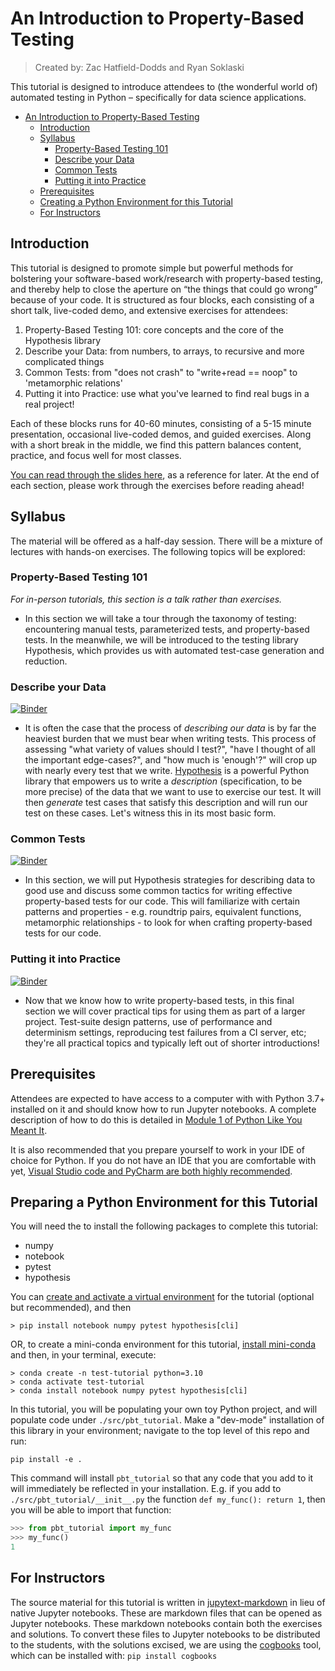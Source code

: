 # An Introduction to Property-Based Testing
> Created by: Zac Hatfield-Dodds and Ryan Soklaski

This tutorial is designed to introduce attendees to (the wonderful world of) automated testing in Python
– specifically for data science applications.

- [An Introduction to Property-Based Testing](#an-introduction-to-property-based-testing)
  - [Introduction](#introduction)
  - [Syllabus](#syllabus)
    - [Property-Based Testing 101](#property-based-testing-101)
    - [Describe your Data](#describe-your-data)
    - [Common Tests](#common-tests)
    - [Putting it into Practice](#putting-it-into-practice)
  - [Prerequisites](#prerequisites)
  - [Creating a Python Environment for this Tutorial](#creating-a-python-environment-for-this-tutorial)
  - [For Instructors](#for-instructors)

## Introduction

This tutorial is designed to promote simple but powerful methods for bolstering your software-based work/research with
property-based testing, and thereby help to close the aperture on “the things that could go wrong” because of your code.
It is structured as four blocks, each consisting of a short talk, live-coded demo, and extensive exercises for attendees:
1. Property-Based Testing 101: core concepts and the core of the Hypothesis library
2. Describe your Data: from numbers, to arrays, to recursive and more complicated things
3. Common Tests: from "does not crash" to "write+read == noop" to 'metamorphic relations'
4. Putting it into Practice: use what you've learned to find real bugs in a real project!

Each of these blocks runs for 40-60 minutes, consisting of a 5-15 minute presentation, occasional live-coded demos, and guided exercises.
Along with a short break in the middle, we find this pattern balances content, practice, and focus well for most classes.

[You can read through the slides here](https://docs.google.com/presentation/d/1Yv4hmaJb3CUejX8L3OkYn5Npddukyol18DWoaIxw-8I/),
as a reference for later.  At the end of each section, please work through the exercises before reading ahead!



## Syllabus
The material will be offered as a half-day session.
There will be a mixture of lectures with hands-on exercises.
The following topics will be explored:

### Property-Based Testing 101
*For in-person tutorials, this section is a talk rather than exercises.*
  - In this section we will take a tour through the taxonomy of testing: encountering manual tests, parameterized tests, and property-based tests. In the meanwhile, we will be introduced to the testing library Hypothesis, which provides us with automated test-case generation and reduction.

### Describe your Data
[![Binder](https://mybinder.org/badge_logo.svg)](https://mybinder.org/v2/gh/rsokl/testing-tutorial/HEAD?labpath=notebooks%2F01_Describing_Data_STUDENT.ipynb)
  - It is often the case that the process of *describing our data* is by far the heaviest burden that we must bear when writing tests. This process of assessing "what variety of values should I test?", "have I thought of all the important edge-cases?", and "how much is 'enough'?" will crop up with nearly every test that we write. [Hypothesis](https://hypothesis.readthedocs.io/) is a powerful Python library that empowers us to write a _description_ (specification, to be more precise) of the data that we want to use to exercise our test.
It will then *generate* test cases that satisfy this description and will run our test on these cases.
Let's witness this in its most basic form.

### Common Tests
[![Binder](https://mybinder.org/badge_logo.svg)](https://mybinder.org/v2/gh/rsokl/testing-tutorial/HEAD?labpath=notebooks%2F02_Test_Strategies_STUDENT.ipynb)
  - In this section, we will put Hypothesis strategies for describing data to good use and discuss some common tactics for writing effective property-based tests for our code. This will familiarize with certain patterns and properties - e.g. roundtrip pairs, equivalent functions, metamorphic relationships - to look for when crafting property-based tests for our code.

### Putting it into Practice
[![Binder](https://mybinder.org/badge_logo.svg)](https://mybinder.org/v2/gh/rsokl/testing-tutorial/HEAD?labpath=notebooks%2F03_Putting_into_Practice_STUDENT.ipynb)
  - Now that we know how to write property-based tests, in this final section we will cover practical tips for using them as part of a larger project.  Test-suite design patterns, use of performance and determinism settings, reproducing test failures from a CI server, etc; they're all practical topics and typically left out of shorter introductions!


## Prerequisites

Attendees are expected to have access to a computer with with Python 3.7+ installed on it and should know how to run Jupyter notebooks.
A complete description of how to do this is detailed in [Module 1 of Python Like You Meant It](https://www.pythonlikeyoumeanit.com/module_1.html).

It is also recommended that you prepare yourself to work in your IDE of choice for Python. If you do not have an IDE that you are comfortable with yet, [Visual Studio code and PyCharm are both highly recommended](https://www.pythonlikeyoumeanit.com/Module1_GettingStartedWithPython/Getting_Started_With_IDEs_and_Notebooks.html).


## Preparing a Python Environment for this Tutorial

You will need the to install the following packages to complete this tutorial:

- numpy
- notebook
- pytest
- hypothesis

You can [create and activate a virtual environment](https://packaging.python.org/guides/installing-using-pip-and-virtual-environments/#creating-a-virtual-environment)
for the tutorial (optional but recommended), and then

```shell
> pip install notebook numpy pytest hypothesis[cli]
```

OR, to create a mini-conda environment for this tutorial, [install mini-conda](https://docs.conda.io/en/latest/miniconda.html) and then, in your terminal, execute:

```shell
> conda create -n test-tutorial python=3.10
> conda activate test-tutorial
> conda install notebook numpy pytest hypothesis[cli]
```

In this tutorial, you will be populating your own toy Python project, and will populate code under `./src/pbt_tutorial`.
Make a "dev-mode" installation of this library in your environment; navigate to the top level of this repo and run:

```shell
pip install -e .
```

This command will install `pbt_tutorial` so that any code that you add to it will immediately be reflected in your installation.
E.g. if you add to `./src/pbt_tutorial/__init__.py` the function `def my_func(): return 1`, then you will be able to import that function:

```python
>>> from pbt_tutorial import my_func
>>> my_func()
1
```

## For Instructors

The source material for this tutorial is written in [jupytext-markdown](https://jupytext.readthedocs.io/en/latest/formats.html#jupytext-markdown) in lieu of native Jupyter notebooks.
These are markdown files that can be opened as Jupyter notebooks.
These markdown notebooks contain both the exercises and solutions.
To convert these files to Jupyter notebooks to be distributed to the students, with the solutions excised, we are using the [cogbooks](https://github.com/CogWorksBWSI/Cogbooks) tool, which can be installed with: `pip install cogbooks`

